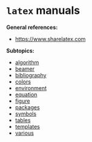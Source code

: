# `latex` manuals

**General references:**
- https://www.sharelatex.com



**Subtopics:**
- [algorithm](./algorithm/)
- [beamer](./beamer/)
- [bibliography](./bibliography/)
- [colors](./colors/)
- [environment](./environment/)
- [equation](./equation/)
- [figure](./figure/)
- [packages](./packages/)
- [symbols](./symbols/)
- [tables](./tables/)
- [templates](./templates/)
- [various](./various/)
